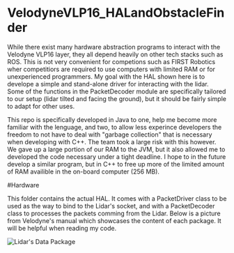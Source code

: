 # VelodyneVLP16_HALandObstacleFinder

  While there exist many hardware abstraction programs to interact with the Velodyne VLP16 layer, they all depend heavily on other tech stacks such as ROS. This is not 
very convenient for competions such as FIRST Robotics wher competitiors are required to use computers with limited RAM or for unexperienced programmers. My goal 
with the HAL shown here is to develope a simple and stand-alone driver for interacting with the lidar. Some of the functions in the PacketDecoder module are specifically
tailored to our setup (lidar tilted and facing the ground), but it should be fairly simple to adapt for other uses.

  This repo is specifically developed in Java to one, help me become more familiar with the lenguage, and two, to allow less experince developers the freedom to not have to
deal with "garbage collection" that is necessary when developing with C++. The team took a large risk with this however. We gave up a large portion of our RAM to the JVM, but 
it also allowed me to developed the code necessary under a tight deadline. I hope to in the future develop a similar program, but in C++ to free up more of the limited amount 
of RAM availible in the on-board computer (256 MB).

#Hardware

This folder contains the actual HAL. It comes with a PacketDriver class to be used as the way to bind to the Lidar's socket, and with a PacketDecoder class to processes the
packets comming from the Lidar. Below is a picture from Velodyne's manual which showcases the content of each package. It will be helpful when reading my code.

![Lidar's Data Package](https://your-copied-image-address)
